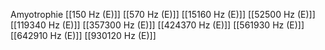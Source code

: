 Amyotrophie
[[150 Hz (E)]]
[[570 Hz (E)]]
[[15160 Hz (E)]]
[[52500 Hz (E)]]
[[119340 Hz (E)]]
[[357300 Hz (E)]]
[[424370 Hz (E)]]
[[561930 Hz (E)]]
[[642910 Hz (E)]]
[[930120 Hz (E)]]